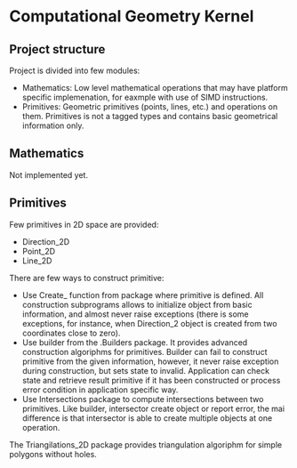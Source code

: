 # Computational Geometry Kernel

Project structure
-----------------

Project is divided into few modules:

 * Mathematics: Low level mathematical operations that may have platform specific implemenation, for eaxmple with use of SIMD instructions.
 * Primitives: Geometric primitives (points, lines, etc.) and operations on them. Primitives is not a tagged types and contains basic geometrical information only.
 
 Mathematics
 -----------
 
 Not implemented yet.
 
 Primitives
 ----------
 
 Few primitives in 2D space are provided: 
  * Direction_2D
  * Point_2D
  * Line_2D
  
There are few ways to construct primitive:
  * Use Create_<Primitive> function from package where primitive is defined. All construction subprograms allows to initialize object from basic information, and almost never raise exceptions (there is some exceptions, for instance, when Direction_2 object is created from two coordinates close to zero).
  * Use builder from the <Primitive>.Builders package. It provides advanced construction algoriphms for primitives. Builder can fail to construct primitive from the given information, however, it never raise exception during construction, but sets state to invalid. Application can check state and retrieve result primitive if it has been constructed or process error condition in application specific way.
  * Use Intersections package to compute intersections between two primitives. Like builder, intersector create object or report error, the mai difference is that intersector is able to create multiple objects at one operation.
  
The Triangilations_2D package provides triangulation algoriphm for simple polygons without holes.
